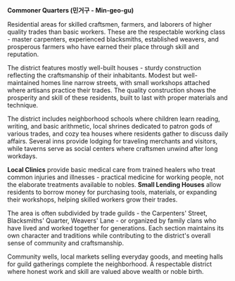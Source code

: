 **Commoner Quarters (민거구 - Min-geo-gu)**

Residential areas for skilled craftsmen, farmers, and laborers of higher quality trades than basic workers. These are the respectable working class - master carpenters, experienced blacksmiths, established weavers, and prosperous farmers who have earned their place through skill and reputation.

The district features mostly well-built houses - sturdy construction reflecting the craftsmanship of their inhabitants. Modest but well-maintained homes line narrow streets, with small workshops attached where artisans practice their trades. The quality construction shows the prosperity and skill of these residents, built to last with proper materials and technique.

The district includes neighborhood schools where children learn reading, writing, and basic arithmetic, local shrines dedicated to patron gods of various trades, and cozy tea houses where residents gather to discuss daily affairs. Several inns provide lodging for traveling merchants and visitors, while taverns serve as social centers where craftsmen unwind after long workdays.

**Local Clinics** provide basic medical care from trained healers who treat common injuries and illnesses - practical medicine for working people, not the elaborate treatments available to nobles. **Small Lending Houses** allow residents to borrow money for purchasing tools, materials, or expanding their workshops, helping skilled workers grow their trades.

The area is often subdivided by trade guilds - the Carpenters' Street, Blacksmiths' Quarter, Weavers' Lane - or organized by family clans who have lived and worked together for generations. Each section maintains its own character and traditions while contributing to the district's overall sense of community and craftsmanship.

Community wells, local markets selling everyday goods, and meeting halls for guild gatherings complete the neighborhood. A respectable district where honest work and skill are valued above wealth or noble birth.
